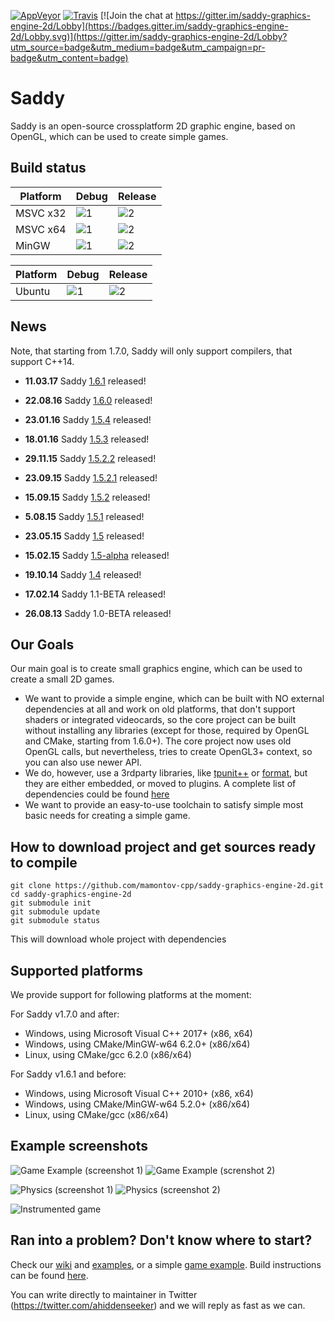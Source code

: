[![AppVeyor](https://ci.appveyor.com/api/projects/status/u99u4tsb9dv6qwx3?svg=true&branch=master)](https://ci.appveyor.com/project/mamontov-cpp/saddy-graphics-engine-2d) [![Travis](https://travis-ci.org/mamontov-cpp/saddy-graphics-engine-2d.svg?branch=master)](https://travis-ci.org/mamontov-cpp/saddy-graphics-engine-2d) [![Join the chat at https://gitter.im/saddy-graphics-engine-2d/Lobby](https://badges.gitter.im/saddy-graphics-engine-2d/Lobby.svg)](https://gitter.im/saddy-graphics-engine-2d/Lobby?utm_source=badge&utm_medium=badge&utm_campaign=pr-badge&utm_content=badge)

# Saddy 

Saddy is an open-source crossplatform 2D graphic engine, based on OpenGL, which can be used to create simple games.

## Build status

| Platform      | Debug                                                                                                          | Release                                                                                                           |
| ------------- |----------------------------------------------------------------------------------------------------------------| ------------------------------------------------------------------------------------------------------------------|
| MSVC x32      | ![1](https://appveyor-matrix-badges.herokuapp.com/repos/mamontov-cpp/saddy-graphics-engine-2d/branch/master/1) | ![2](https://appveyor-matrix-badges.herokuapp.com/repos/mamontov-cpp/saddy-graphics-engine-2d/branch/master/2)    |
| MSVC x64      | ![1](https://appveyor-matrix-badges.herokuapp.com/repos/mamontov-cpp/saddy-graphics-engine-2d/branch/master/3) | ![2](https://appveyor-matrix-badges.herokuapp.com/repos/mamontov-cpp/saddy-graphics-engine-2d/branch/master/4)    |
| MinGW         | ![1](https://appveyor-matrix-badges.herokuapp.com/repos/mamontov-cpp/saddy-graphics-engine-2d/branch/master/5) | ![2](https://appveyor-matrix-badges.herokuapp.com/repos/mamontov-cpp/saddy-graphics-engine-2d/branch/master/6)    |


| Platform      | Debug                                                                                                          | Release                                                                                                           |
| ------------- |----------------------------------------------------------------------------------------------------------------| ------------------------------------------------------------------------------------------------------------------|
| Ubuntu        | ![1](https://travis-matrix-badges.herokuapp.com/repos/mamontov-cpp/saddy-graphics-engine-2d/branches/master/1) | ![2](https://travis-matrix-badges.herokuapp.com/repos/mamontov-cpp/saddy-graphics-engine-2d/branches/master/2)    |



## News

Note, that starting from 1.7.0, Saddy will only support compilers, that support C++14.

* **11.03.17** Saddy [1.6.1](https://github.com/mamontov-cpp/saddy/releases/tag/1.6.1) released!

* **22.08.16** Saddy [1.6.0](https://github.com/mamontov-cpp/saddy/releases/tag/1.6.0) released!

* **23.01.16** Saddy [1.5.4](https://github.com/mamontov-cpp/saddy/releases/tag/1.5.4) released!

* **18.01.16** Saddy [1.5.3](https://github.com/mamontov-cpp/saddy/releases/tag/1.5.3) released!

* **29.11.15** Saddy [1.5.2.2](https://github.com/mamontov-cpp/saddy/releases/tag/1.5.2.2) released!

* **23.09.15** Saddy [1.5.2.1](https://github.com/mamontov-cpp/saddy/releases/tag/1.5.2.1) released!

* **15.09.15** Saddy [1.5.2](https://github.com/mamontov-cpp/saddy/releases/tag/1.5.2) released!

* **5.08.15** Saddy [1.5.1](https://github.com/mamontov-cpp/saddy/releases/tag/1.5.1) released!

* **23.05.15** Saddy [1.5](https://github.com/mamontov-cpp/saddy/releases/tag/1.5) released!

* **15.02.15** Saddy [1.5-alpha](https://github.com/mamontov-cpp/saddy/releases/tag/1.5-alpha) released!

* **19.10.14** Saddy [1.4](https://github.com/mamontov-cpp/saddy/releases/tag/1.4) released!

* **17.02.14** Saddy 1.1-BETA released!

* **26.08.13** Saddy 1.0-BETA released!

## Our Goals

Our main goal is to create small graphics engine, which can be used to create a small 2D games.
  * We want to provide a simple engine, which can be built with NO external dependencies at all and work on old platforms, that don't support shaders or integrated videocards, so the core project can be built without installing any libraries (except for those, required by OpenGL and CMake, starting from 1.6.0+). The core project now uses old OpenGL calls, but nevertheless, tries to create OpenGL3+ context, so you can also use newer API.
  * We do, however, use a 3rdparty libraries, like [tpunit++](https://github.com/tpounds/tpunitpp) or [format](https://github.com/cppformat/cppformat), but they are either embedded, or moved to plugins. A complete list of dependencies could be found [here](https://github.com/mamontov-cpp/saddy-graphics-engine-2d/wiki/Dependencies)
  * We want to provide an easy-to-use toolchain to satisfy simple most basic needs for  creating a simple game.

## How to download project and get sources ready to compile

```
git clone https://github.com/mamontov-cpp/saddy-graphics-engine-2d.git
cd saddy-graphics-engine-2d
git submodule init
git submodule update
git submodule status
```

This will download whole project with dependencies

## Supported platforms

We provide support  for following platforms at the moment:

For Saddy v1.7.0 and after:

  * Windows, using Microsoft Visual C++ 2017+ (x86, x64)
  * Windows, using CMake/MinGW-w64 6.2.0+ (x86/x64)
  * Linux, using CMake/gcc 6.2.0 (x86/x64)

For Saddy v1.6.1 and before:

  * Windows, using Microsoft Visual C++ 2010+ (x86, x64)
  * Windows, using CMake/MinGW-w64 5.2.0+ (x86/x64)
  * Linux, using CMake/gcc (x86/x64)
  
## Example screenshots

![Game Example (screenshot 1)](http://s4.postimg.org/yk1zz3mu5/screen1.png)   ![Game Example (screnshot 2)](http://s9.postimg.org/ypqdxqpan/screen2.png)

![Physics (screenshot 1)](http://s27.postimg.org/44xxl1yeb/screen3.png) ![Physics  (screenshot 2)](http://s15.postimg.org/4u7mh2e8b/screen4.png)

![Instrumented game](https://s13.postimg.org/hplvp4i3b/gameinstrumented.png)

## Ran into a problem? Don't know where to start?

Check our [wiki](https://github.com/mamontov-cpp/saddy-graphics-engine-2d/wiki) and [examples](https://github.com/mamontov-cpp/saddy-graphics-engine-2d/tree/master/examples), or a simple [game example](https://github.com/mamontov-cpp/saddy-graphics-engine-2d/tree/master/examples/game). Build instructions can be found [here](https://github.com/mamontov-cpp/saddy-graphics-engine-2d/wiki/Build-instructions). 

You can write directly to maintainer in Twitter
(https://twitter.com/ahiddenseeker) and we will reply as fast as we can.
